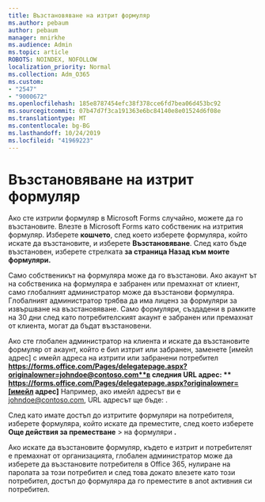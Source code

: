 ```yaml
---
title: Възстановяване на изтрит формуляр
ms.author: pebaum
author: pebaum
manager: mnirkhe
ms.audience: Admin
ms.topic: article
ROBOTS: NOINDEX, NOFOLLOW
localization_priority: Normal
ms.collection: Adm_O365
ms.custom:
- "2547"
- "9000672"
ms.openlocfilehash: 185e8787454efc38f378cce6fd7bea06d453bc92
ms.sourcegitcommit: 07b47d7f3ca191363e6bc84140e8e01524d6f08e
ms.translationtype: MT
ms.contentlocale: bg-BG
ms.lasthandoff: 10/24/2019
ms.locfileid: "41969223"
---
```

# <a name="restore-a-deleted-form"></a>Възстановяване на изтрит формуляр

Ако сте изтрили формуляр в Microsoft Forms случайно, можете да го възстановите. Влезте в Microsoft Forms като собственик на изтрития формуляр. Изберете **кошчето**, след което изберете формуляра, който искате да възстановите, и изберете **Възстановяване**. След като бъде възстановен, изберете стрелката **за страница Назад към моите формуляри.**

Само собственикът на формуляра може да го възстанови. Ако акаунт ът на собственика на формуляра е забранен или премахнат от клиент, само глобалният администратор може да възстанови формуляра. Глобалният администратор трябва да има лиценз за формуляри за извършване на възстановяване. Само формуляри, създадени в рамките на 30 дни след като потребителският акаунт е забранен или премахнат от клиента, могат да бъдат възстановени.

Ако сте глобален администратор на клиента и искате да възстановите формуляр от акаунт, който е бил изтрит или забранен, заменете [имейл адрес] с имейл адреса на изтрити или забранени потребител **https://forms.office.com/Pages/delegatepage.aspx?originalowner=johndoe@contoso.com**в следния URL адрес: ** https://forms.office.com/Pages/delegatepage.aspx?originalowner=[имейл адрес]** Например, ако имейл адресът ви е johndoe@contoso.com, URL адресът ще бъде: . 

След като имате достъп до изтритите формуляри на потребителя, изберете формуляра, който искате да преместите, след което изберете **Още действия за преместване** > на формуляри **.**

Ако искате да възстановите формуляр, където е изтрит и потребителят е премахнат от организацията, глобален администратор може да изберете да възстановите потребителя в Office 365, нулиране на паролата за този потребител и след това докато влезете като този потребител, достъп до формуляра да го преместите в anot активния си потребител. 